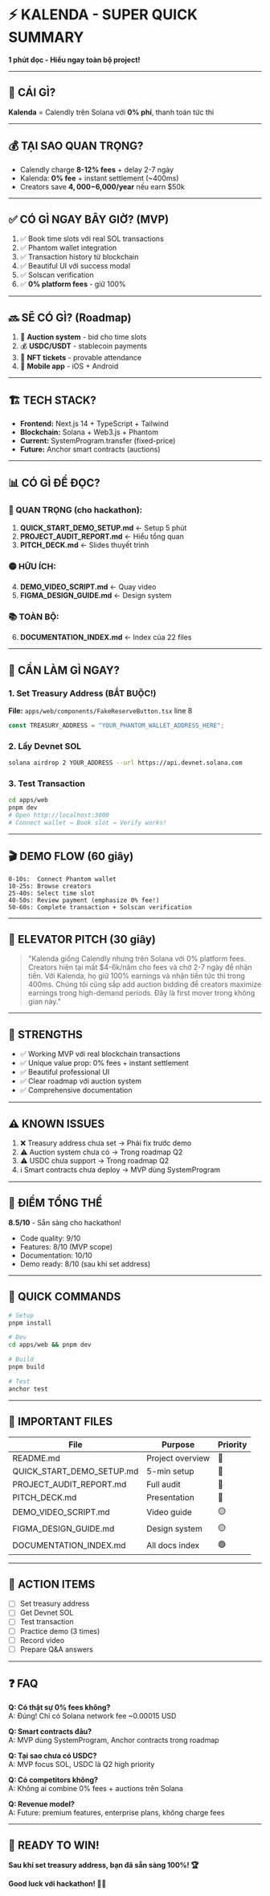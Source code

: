 # ⚡ KALENDA - SUPER QUICK SUMMARY

**1 phút đọc - Hiểu ngay toàn bộ project!**

---

## 🎯 CÁI GÌ?
**Kalenda** = Calendly trên Solana với **0% phí**, thanh toán tức thì

---

## 💰 TẠI SAO QUAN TRỌNG?
- Calendly charge **8-12% fees** + delay 2-7 ngày
- Kalenda: **0% fee** + instant settlement (~400ms)
- Creators save **$4,000-$6,000/year** nếu earn $50k

---

## ✅ CÓ GÌ NGAY BÂY GIỜ? (MVP)
1. ✅ Book time slots với real SOL transactions
2. ✅ Phantom wallet integration
3. ✅ Transaction history từ blockchain
4. ✅ Beautiful UI với success modal
5. ✅ Solscan verification
6. ✅ **0% platform fees** - giữ 100%

---

## 🔜 SẼ CÓ GÌ? (Roadmap)
1. 🎯 **Auction system** - bid cho time slots
2. 💰 **USDC/USDT** - stablecoin payments
3. 🎫 **NFT tickets** - provable attendance
4. 📱 **Mobile app** - iOS + Android

---

## 🏗️ TECH STACK?
- **Frontend:** Next.js 14 + TypeScript + Tailwind
- **Blockchain:** Solana + Web3.js + Phantom
- **Current:** SystemProgram.transfer (fixed-price)
- **Future:** Anchor smart contracts (auctions)

---

## 📊 CÓ GÌ ĐỂ ĐỌC?
### 🔴 QUAN TRỌNG (cho hackathon):
1. **QUICK_START_DEMO_SETUP.md** ← Setup 5 phút
2. **PROJECT_AUDIT_REPORT.md** ← Hiểu tổng quan
3. **PITCH_DECK.md** ← Slides thuyết trình

### 🟡 HỮU ÍCH:
4. **DEMO_VIDEO_SCRIPT.md** ← Quay video
5. **FIGMA_DESIGN_GUIDE.md** ← Design system

### 📚 TOÀN BỘ:
6. **DOCUMENTATION_INDEX.md** ← Index của 22 files

---

## 🚨 CẦN LÀM GÌ NGAY?
### 1. Set Treasury Address (BẮT BUỘC!)
**File:** `apps/web/components/FakeReserveButton.tsx` line 8
```typescript
const TREASURY_ADDRESS = "YOUR_PHANTOM_WALLET_ADDRESS_HERE";
```

### 2. Lấy Devnet SOL
```bash
solana airdrop 2 YOUR_ADDRESS --url https://api.devnet.solana.com
```

### 3. Test Transaction
```bash
cd apps/web
pnpm dev
# Open http://localhost:3000
# Connect wallet → Book slot → Verify works!
```

---

## 🎬 DEMO FLOW (60 giây)
```
0-10s:  Connect Phantom wallet
10-25s: Browse creators
25-40s: Select time slot
40-50s: Review payment (emphasize 0% fee!)
50-60s: Complete transaction + Solscan verification
```

---

## 🎤 ELEVATOR PITCH (30 giây)
> "Kalenda giống Calendly nhưng trên Solana với 0% platform fees.
> Creators hiện tại mất $4-6k/năm cho fees và chờ 2-7 ngày để nhận tiền.
> Với Kalenda, họ giữ 100% earnings và nhận tiền tức thì trong 400ms.
> Chúng tôi cũng sắp add auction bidding để creators maximize earnings
> trong high-demand periods. Đây là first mover trong không gian này."

---

## 💪 STRENGTHS
- ✅ Working MVP với real blockchain transactions
- ✅ Unique value prop: 0% fees + instant settlement
- ✅ Beautiful professional UI
- ✅ Clear roadmap với auction system
- ✅ Comprehensive documentation

---

## ⚠️ KNOWN ISSUES
1. ❌ Treasury address chưa set → Phải fix trước demo
2. ⚠️ Auction system chưa có → Trong roadmap Q2
3. ⚠️ USDC chưa support → Trong roadmap Q2
4. ℹ️ Smart contracts chưa deploy → MVP dùng SystemProgram

---

## 🎯 ĐIỂM TỔNG THỂ
**8.5/10** - Sẵn sàng cho hackathon!

- Code quality: 9/10
- Features: 8/10 (MVP scope)
- Documentation: 10/10
- Demo ready: 8/10 (sau khi set address)

---

## 📱 QUICK COMMANDS
```bash
# Setup
pnpm install

# Dev
cd apps/web && pnpm dev

# Build
pnpm build

# Test
anchor test
```

---

## 🔗 IMPORTANT FILES
| File | Purpose | Priority |
|------|---------|----------|
| README.md | Project overview | 🔴 |
| QUICK_START_DEMO_SETUP.md | 5-min setup | 🔴 |
| PROJECT_AUDIT_REPORT.md | Full audit | 🔴 |
| PITCH_DECK.md | Presentation | 🔴 |
| DEMO_VIDEO_SCRIPT.md | Video guide | 🟡 |
| FIGMA_DESIGN_GUIDE.md | Design system | 🟡 |
| DOCUMENTATION_INDEX.md | All docs index | 🟢 |

---

## 🚀 ACTION ITEMS
- [ ] Set treasury address
- [ ] Get Devnet SOL
- [ ] Test transaction
- [ ] Practice demo (3 times)
- [ ] Record video
- [ ] Prepare Q&A answers

---

## ❓ FAQ

**Q: Có thật sự 0% fees không?**  
A: Đúng! Chỉ có Solana network fee ~0.00015 USD

**Q: Smart contracts đâu?**  
A: MVP dùng SystemProgram, Anchor contracts trong roadmap

**Q: Tại sao chưa có USDC?**  
A: MVP focus SOL, USDC là Q2 high priority

**Q: Có competitors không?**  
A: Không ai combine 0% fees + auctions trên Solana

**Q: Revenue model?**  
A: Future: premium features, enterprise plans, không charge fees

---

## 🎉 READY TO WIN!

**Sau khi set treasury address, bạn đã sẵn sàng 100%! 🏆**

**Good luck với hackathon! 🚀💜**
